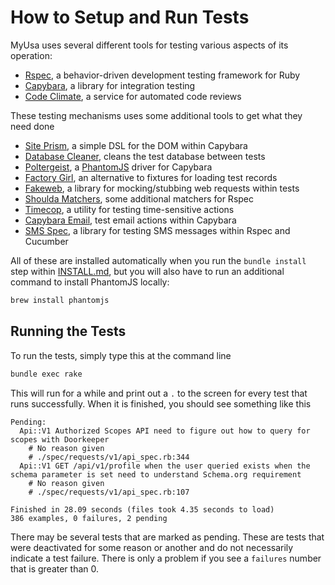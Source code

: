 # How to Setup and Run Tests

MyUsa uses several different tools for testing various aspects of its operation:

* [Rspec](http://rspec.info/), a behavior-driven development testing framework for Ruby
* [Capybara](http://jnicklas.github.io/capybara/), a library for integration testing
* [Code Climate](https://codeclimate.com/), a service for automated code reviews

These testing mechanisms uses some additional tools to get what they need done

* [Site Prism](https://github.com/natritmeyer/site_prism), a simple DSL for the DOM within Capybara
* [Database Cleaner](https://github.com/DatabaseCleaner/database_cleaner), cleans the test database between tests
* [Poltergeist](https://github.com/teampoltergeist/poltergeist), a [PhantomJS](http://phantomjs.org/) driver for Capybara
* [Factory Girl](https://github.com/thoughtbot/factory_girl_rails), an alternative to fixtures for loading test records
* [Fakeweb](https://github.com/chrisk/fakeweb), a library for mocking/stubbing web requests within tests
* [Shoulda Matchers](https://github.com/thoughtbot/shoulda-matchers), some additional matchers for Rspec
* [Timecop](https://github.com/travisjeffery/timecop), a utility for testing time-sensitive actions
* [Capybara Email](https://github.com/dockyard/capybara-email), test email actions within Capybara
* [SMS Spec](https://github.com/mhs/sms-spec), a library for testing SMS messages within Rspec and Cucumber

All of these are installed automatically when you run the `bundle install` step within [INSTALL.md](./INSTALL.md), but you will also have to run an additional command to install PhantomJS locally:

```sh
brew install phantomjs
```

## Running the Tests

To run the tests, simply type this at the command line

```sh
bundle exec rake
```

This will run for a while and print out a `.` to the screen for every test that runs successfully. When it is finished, you should see something like this

```
Pending:
  Api::V1 Authorized Scopes API need to figure out how to query for scopes with Doorkeeper
    # No reason given
    # ./spec/requests/v1/api_spec.rb:344
  Api::V1 GET /api/v1/profile when the user queried exists when the schema parameter is set need to understand Schema.org requirement
    # No reason given
    # ./spec/requests/v1/api_spec.rb:107

Finished in 28.09 seconds (files took 4.35 seconds to load)
386 examples, 0 failures, 2 pending
```

There may be several tests that are marked as pending. These are tests that were deactivated for some reason or another and do not necessarily indicate a test failure. There is only a problem if you see a `failures` number that is greater than 0.


